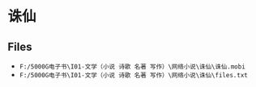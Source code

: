 # 诛仙

## Files

- `F:/5000G电子书\I01-文学（小说 诗歌 名著 写作）\网络小说\诛仙\诛仙.mobi`
- `F:/5000G电子书\I01-文学（小说 诗歌 名著 写作）\网络小说\诛仙\files.txt`
